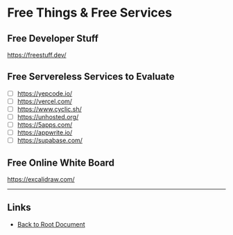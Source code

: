 # Free Things & Free Services

## Free Developer Stuff

<https://freestuff.dev/>

## Free Servereless Services to Evaluate

- [ ] <https://yepcode.io/>
- [ ] <https://vercel.com/>
- [ ] <https://www.cyclic.sh/>
- [ ] <https://unhosted.org/>
- [ ] <https://5apps.com/>
- [ ] <https://appwrite.io/>
- [ ] <https://supabase.com/>

## Free Online White Board

<https://excalidraw.com/>

----
<!-- Footer Begins Here -->
## Links

- [Back to Root Document](../README.md)
